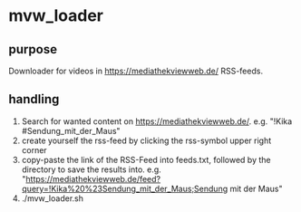# mvw_loader
## purpose
Downloader for videos in https://mediathekviewweb.de/ RSS-feeds.

## handling
1. Search for wanted content on https://mediathekviewweb.de/. e.g. "!Kika #Sendung_mit_der_Maus"
2. create yourself the rss-feed by clicking the rss-symbol upper right corner
3. copy-paste the link of the RSS-Feed into feeds.txt, followed by the directory to save the results into. e.g. "https://mediathekviewweb.de/feed?query=!Kika%20%23Sendung_mit_der_Maus;Sendung mit der Maus"
4. ./mvw_loader.sh
